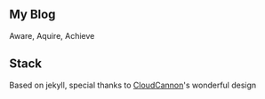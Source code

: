## My Blog

Aware, Aquire, Achieve

## Stack

Based on jekyll, special thanks to [CloudCannon](https://github.com/CloudCannon/Strata-Jekyll-Theme)'s wonderful design


